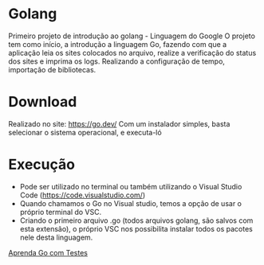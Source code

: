 # Golang
Primeiro projeto de introdução ao golang - Linguagem  do Google
O projeto tem como início, a introdução a linguagem Go, fazendo com que a aplicação leia os sites colocados no arquivo, realize a verificação do status dos sites e imprima os logs. Realizando a configuração de tempo, importação de bibliotecas. 

#  Download
Realizado no site: https://go.dev/ 
Com um instalador simples, basta selecionar o  sistema operacional, e executa-ló

#  Execução
- Pode ser utilizado no terminal ou também utilizando o Visual  Studio Code (https://code.visualstudio.com/)
- Quando chamamos o Go no Visual studio, temos a opção de usar o próprio terminal do VSC.
- Criando o primeiro arquivo .go (todos arquivos golang, são salvos com esta extensão), o próprio VSC nos possibilita instalar todos os pacotes nele desta linguagem.


[Aprenda Go com Testes](https://larien.gitbook.io/aprenda-go-com-testes/primeiros-passos-com-go/maps)
